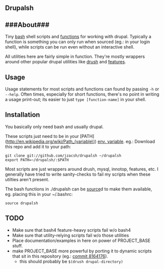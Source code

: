 ## Drupalsh ##

###About###
------------
Tiny [bash](http://www.gnu.org/software/bash/manual/bashref.html) shell scripts and [functions](http://www.gnu.org/software/bash/manual/bashref.html#Shell-Functions) for working with drupal. Typically a function is something you can only run when sourced (eg.: in your login shell), while scripts can be run even without an interactive shell.

All utilities here are fairly simple in function. They're mostly wrappers around other popular
drupal utilities like [drush](http://drupal.org/project/drush) and [features](http://drupal.org/project/features).

Usage
------------
Usage statements for most scripts and functions can found by passing `-h` or
`--help`. Often times, especially for short functions, there's no point in
writing a usage print-out; its easier to just `type [function-name]` in your
shell.

Installation
------------
You basically only need bash and usually drupal.

These scripts just need to be in your [PATH](http://en.wikipedia.org/wiki/Path_(variable\)) [env. variable](http://en.wikipedia.org/wiki/Environment_variable). eg.: Download this repo and add it to your path:

    git clone git://github.com/jzacsh/drupalsh ~/drupalsh
    export PATH=~/drupalsh/:$PATH

Most scripts are just wrappers around drush, mysql, innotop, features, etc. I
generally have tried to write sanity-checks to fail my scripts when these
utilties aren't present.

The bash functions in ./drupalsh can be [source](http://www.gnu.org/software/bash/manual/bashref.html#Bourne-Shell-Builtins)d to make them available, eg. placing this in your ~/.bashrc:

    source drupalsh

TODO
----
- Make sure that bash4 feature-heavy scripts fail w/o bash4
- Make sure that utility-relying scripts fail w/o those utilities
- Place documentation/examples in here on power of PROJECT_BASE stuff.
- make PROJECT_BASE more powerful by porting it to dynamic scripts that sit in
  this repository (eg.: [commit 8164176](https://github.com/jzacsh/drupalsh/commit/81641769dda086173095714789f46a6613aa1653)).
  - this should probably be ```$(drush drupal-directory)```
